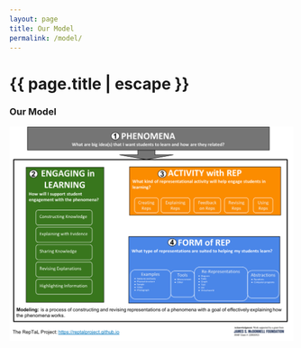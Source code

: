 ```yaml
---
layout: page
title: Our Model
permalink: /model/
---
```


<h1 class="page-title">{{ page.title | escape }}</h1>

### Our Model
<img src="Framework summer 2019.png" alt="RepTaL Framework">

<!-- ![RepTal PD Model](/assets/PD-model.jpg "RepTal PD Model") --> 
